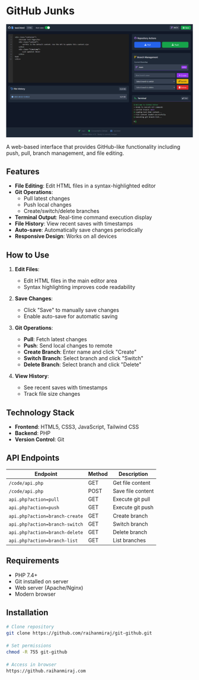# GitHub Junks

![GitHub Web Editor Screenshot](/image/sample.png)

A web-based interface that provides GitHub-like functionality including push, pull, branch management, and file editing.

## Features

- **File Editing**: Edit HTML files in a syntax-highlighted editor
- **Git Operations**: 
  - Pull latest changes
  - Push local changes
  - Create/switch/delete branches
- **Terminal Output**: Real-time command execution display
- **File History**: View recent saves with timestamps
- **Auto-save**: Automatically save changes periodically
- **Responsive Design**: Works on all devices

## How to Use

1. **Edit Files**:
   - Edit HTML files in the main editor area
   - Syntax highlighting improves code readability

2. **Save Changes**:
   - Click "Save" to manually save changes
   - Enable auto-save for automatic saving

3. **Git Operations**:
   - **Pull**: Fetch latest changes
   - **Push**: Send local changes to remote
   - **Create Branch**: Enter name and click "Create"
   - **Switch Branch**: Select branch and click "Switch"
   - **Delete Branch**: Select branch and click "Delete"

4. **View History**:
   - See recent saves with timestamps
   - Track file size changes

## Technology Stack

- **Frontend**: HTML5, CSS3, JavaScript, Tailwind CSS
- **Backend**: PHP
- **Version Control**: Git

## API Endpoints

| Endpoint | Method | Description |
|----------|--------|-------------|
| `/code/api.php` | GET | Get file content |
| `/code/api.php` | POST | Save file content |
| `api.php?action=pull` | GET | Execute git pull |
| `api.php?action=push` | GET | Execute git push |
| `api.php?action=branch-create` | GET | Create branch |
| `api.php?action=branch-switch` | GET | Switch branch |
| `api.php?action=branch-delete` | GET | Delete branch |
| `api.php?action=branch-list` | GET | List branches |

## Requirements

- PHP 7.4+
- Git installed on server
- Web server (Apache/Nginx)
- Modern browser

## Installation

```bash
# Clone repository
git clone https://github.com/raihanmiraj/git-github.git

# Set permissions
chmod -R 755 git-github

# Access in browser
https://github.raihanmiraj.com